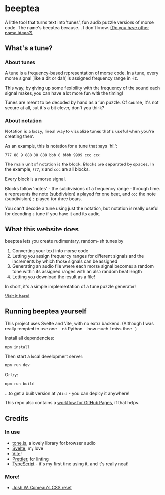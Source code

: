 # beeptea

A little tool that turns text into 'tunes', fun audio puzzle versions of morse code.
The name's beeptea because... I don't know. 
[(Do you have other name ideas?)](mailto:ali@hvii.cc)

## What's a tune?
### About tunes

A tune is a frequency-based representation of morse code. In a tune, every morse signal (like a dit or dah) is assigned frequency range in Hz.

This way, by giving up some flexibility with the frequency of the sound each signal makes, you can have a lot more fun with the timing!

Tunes are meant to be decoded by hand as a fun puzzle. Of course, it's not secure at all, but it's a bit clever, don't you think?

### About notation

Notation is a lossy, lineal way to visualize tunes that's useful when you're creating them.

As an example, this is notation for a tune that says 'hi!':
```
777 88 9 888 88 888 bbb 8 bbbb 9999 ccc ccc
```

The main unit of notation is the block. Blocks are separated by spaces. In the example, `777`, `8` and `ccc` are all blocks. 

Every block is a morse signal.

Blocks follow 'notes' - the subdivisions of a frequency range - through time. `8` represents the note (subdivision) `8` played for one beat, and `ccc` the note (subdivision) `c` played for three beats.


You can't decode a tune using just the notation, but notation is really useful for decoding a tune if you have it and its audio.


## What this website does


beeptea lets you create rudimentary, random-ish tunes by

1. Converting your text into morse code
2. Letting you assign frequency ranges for different signals and the increments by which those signals can be assigned
3. Generating an audio file where each morse signal becomes a random tone within its assigned ranges with an also random beat length
4. Letting you download the result as a file!

In short, it's a simple implementation of a tune puzzle generator!

[Visit it here!](https://beeptea.hvii.cc/)

## Running beeptea yourself

This project uses Svelte and Vite, with no extra backend. (Although I was really tempted to use one... oh Python... how much I miss thee...)

Install all dependencies:

```bash
npm install
```

Then start a local development server:

```bash
npm run dev
```

Or try:

```bash
npm run build
```

...to get a built version at `/dist` - you can deploy it anywhere!

This repo also contains a [workflow for GitHub Pages](./.github/workflows/publish.yaml), if that helps.


## Credits

### In use
- [tone.js](https://tonejs.github.io/), a lovely library for browser audio
- [Svelte](https://svelte.dev/), my love
- [Vite](https://vite.dev/)!
- [Prettier](https://prettier.io/), for linting
- [TypeScript](https://www.typescriptlang.org/) - it's my first time using it, and it's really neat!
### More!
- [Josh W. Comeau's CSS reset](https://www.joshwcomeau.com/css/custom-css-reset/)
